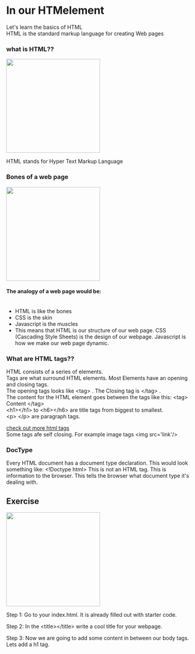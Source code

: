 # In our HTMelement
Let's learn the basics of HTML <br/>
HTML is the standard markup language for creating Web pages <br/>

### what is HTML??

![]()<img src="https://media.giphy.com/media/AAsj7jdrHjtp6/giphy.gif" width="250" height="250"/>

HTML stands for Hyper Text Markup Language

### Bones of a web page 
![]()<img src="https://media.giphy.com/media/3ohryxUEMbHq6Pp90Q/giphy.gif" width="250" height="250"/>

#### The analogy of a web page would be:<br/><br/>
- HTML is like the bones<br/>
- CSS is the skin<br/> 
- Javascript is the muscles<br/>
- This means that HTML is our structure of our web page. CSS (Cascading Style Sheets) is the design of our webpage. Javascript is how we make our web page dynamic. 

### What are HTML tags??
HTML consists of a series of elements. <br/>
Tags are what surround HTML elements. Most Elements have an opening and closing tags.<br/>
The opening tags looks like  &lt;tag> . The Closing tag is &lt;/tag> . <br/>
The content for the HTML element goes between the tags like this: &lt;tag> Content &lt;/tag> <br/>
&lt;h1>&lt;/h1> to &lt;h6>&lt;/h6> are title tags from biggest to smallest. <br/>
&lt;p> &lt;/p> are paragraph tags. <br/>

<a href='https://www.w3schools.com/tags/default.asp'>check out more html tags</a> <br/>
Some tags afe self closing. For example image tags &lt;img src='link'/>

### DocType

Every HTML document has a document type declaration. This would look something like: &lt;!Doctype html> This is not an HTML tag. This is information to the browser. 
This tells the browser what document type it's dealing with. 

## Exercise

![]()<img src="https://media.giphy.com/media/oF5oUYTOhvFnO/giphy.gif" width="250" height="250"/>

Step 1: Go to your index.html. It is already filled out with starter code. <br/>

Step 2: In the &lt;title>&lt;/title> write a cool title for your webpage. <br/>

Step 3: Now we are going to add some content in between our body tags. Lets add a h1 tag. 
